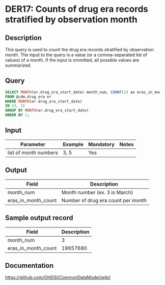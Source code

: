 <!---
Group:drug era
Name:DER17 Counts of drug era records stratified by observation month
Author:Patrick Ryan
CDM Version: 5.0
-->

# DER17: Counts of drug era records stratified by observation month

## Description
This query is used to count the drug era records stratified by observation month. The input to the query is a value (or a comma-separated list of values) of a month. If the input is ommitted, all possible values are summarized.

## Query
```sql
SELECT MONTH(er.drug_era_start_date) month_num, COUNT(1) as eras_in_month_count
FROM @cdm.drug_era er
WHERE MONTH(er.drug_era_start_date)
IN (3, 5)
GROUP BY MONTH(er.drug_era_start_date)
ORDER BY 1;
```

## Input

| Parameter |  Example |  Mandatory |  Notes |
| --- | --- | --- | --- |
| list of month numbers | 3, 5 | Yes |   |

## Output

|  Field |  Description |
| --- | --- |
| month_num | Month number (ex. 3 is March) |
| eras_in_month_count | Number of drug era count per month |

## Sample output record

|  Field |  Description |
| --- | --- |
| month_num |  3 |
| eras_in_month_count | 19657680 |



## Documentation
https://github.com/OHDSI/CommonDataModel/wiki/
